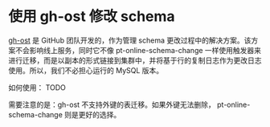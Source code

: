 # 使用 gh-ost 修改 schema

[gh-ost](https://github.com/github/gh-ost) 是 GitHub 团队开发的，作为管理 schema 更改过程中的解决方案。该方案不会影响线上服务，同时它不像 pt-online-schema-change 一样使用触发器来进行迁移，而是以副本的形式链接到集群中，并将基于行的复制日志作为更改日志使用。所以，我们不必担心运行的 MySQL 版本。

如何使用： TODO

需要注意的是：gh-ost 不支持外键的表迁移。如果外键无法删除， pt-online-schema-change 则是更好的选择。